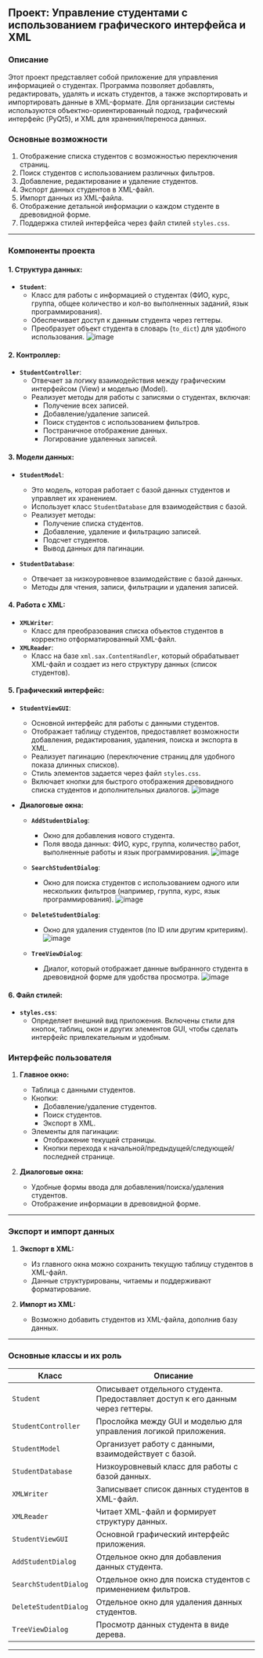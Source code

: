 ## Проект: Управление студентами с использованием графического интерфейса и XML

### Описание
Этот проект представляет собой приложение для управления информацией о студентах. Программа позволяет добавлять, редактировать, удалять и искать студентов, а также экспортировать и импортировать данные в XML-формате. Для организации системы используются объектно-ориентированный подход, графический интерфейс (PyQt5), и XML для хранения/переноса данных.

### Основные возможности
1. Отображение списка студентов с возможностью переключения страниц.
2. Поиск студентов с использованием различных фильтров.
3. Добавление, редактирование и удаление студентов.
4. Экспорт данных студентов в XML-файл.
5. Импорт данных из XML-файла.
6. Отображение детальной информации о каждом студенте в древовидной форме.
7. Поддержка стилей интерфейса через файл стилей `styles.css`.

---

### Компоненты проекта

#### 1. **Структура данных:**
- **`Student`**:
  - Класс для работы с информацией о студентах (ФИО, курс, группа, общее количество и кол-во выполненных заданий, язык программирования).
  - Обеспечивает доступ к данным студента через геттеры.
  - Преобразует объект студента в словарь (`to_dict`) для удобного использования.
  ![image](https://github.com/user-attachments/assets/a5b9565b-28d7-4868-9705-4cd2204cb488)


#### 2. **Контроллер:**
- **`StudentController`**:
  - Отвечает за логику взаимодействия между графическим интерфейсом (View) и моделью (Model).
  - Реализует методы для работы с записями о студентах, включая:
    - Получение всех записей.
    - Добавление/удаление записей.
    - Поиск студентов с использованием фильтров.
    - Постраничное отображение данных.
    - Логирование удаленных записей.

#### 3. **Модели данных:**
- **`StudentModel`**:
  - Это модель, которая работает с базой данных студентов и управляет их хранением.
  - Использует класс `StudentDatabase` для взаимодействия с базой.
  - Реализует методы:
    - Получение списка студентов.
    - Добавление, удаление и фильтрацию записей.
    - Подсчет студентов.
    - Вывод данных для пагинации.

- **`StudentDatabase`**:
  - Отвечает за низкоуровневое взаимодействие с базой данных.
  - Методы для чтения, записи, фильтрации и удаления записей.

#### 4. **Работа с XML:**
- **`XMLWriter`**:
  - Класс для преобразования списка объектов студентов в корректно отформатированный XML-файл.
- **`XMLReader`**:
  - Класс на базе `xml.sax.ContentHandler`, который обрабатывает XML-файл и создает из него структуру данных (список студентов).

#### 5. **Графический интерфейс:**
- **`StudentViewGUI`**:
  - Основной интерфейс для работы с данными студентов.
  - Отображает таблицу студентов, предоставляет возможности добавления, редактирования, удаления, поиска и экспорта в XML.
  - Реализует пагинацию (переключение страниц для удобного показа длинных списков).
  - Стиль элементов задается через файл `styles.css`.
  - Включает кнопки для быстрого отображения древовидного списка студентов и дополнительных диалогов.
  ![image](https://github.com/user-attachments/assets/2e7a7751-fee5-469d-990f-341158ecafce)


- **Диалоговые окна:**
  - **`AddStudentDialog`**:
    - Окно для добавления нового студента.
    - Поля ввода данных: ФИО, курс, группа, количество работ, выполненные работы и язык программирования.
      ![image](https://github.com/user-attachments/assets/bb64c384-e184-4a65-afb8-be3f7e98d314)

  - **`SearchStudentDialog`**:
    - Окно для поиска студентов с использованием одного или нескольких фильтров (например, группа, курс, язык программирования).
   ![image](https://github.com/user-attachments/assets/19ad1faf-b74d-4cb5-8b46-3cff9dd60750)

  - **`DeleteStudentDialog`**:
    - Окно для удаления студентов (по ID или другим критериям).
   ![image](https://github.com/user-attachments/assets/2b44d989-0986-4bf8-80f3-265ad1da4ac5)

  - **`TreeViewDialog`**:
    - Диалог, который отображает данные выбранного студента в древовидной форме для удобства просмотра.
    ![image](https://github.com/user-attachments/assets/5b048b23-f0d5-4e73-b0dd-5fb1cc0c5f9e)


#### 6. **Файл стилей:**
- **`styles.css`**:
  - Определяет внешний вид приложения. Включены стили для кнопок, таблиц, окон и других элементов GUI, чтобы сделать интерфейс привлекательным и удобным.

### Интерфейс пользователя
1. **Главное окно:**
   - Таблица с данными студентов.
   - Кнопки:
     - Добавление/удаление студентов.
     - Поиск студентов.
     - Экспорт в XML.
   - Элементы для пагинации:
     - Отображение текущей страницы.
     - Кнопки перехода к начальной/предыдущей/следующей/последней странице.

2. **Диалоговые окна:**
   - Удобные формы ввода для добавления/поиска/удаления студентов.
   - Отображение информации в древовидной форме.

---

### Экспорт и импорт данных
1. **Экспорт в XML:**
   - Из главного окна можно сохранить текущую таблицу студентов в XML-файл.
   - Данные структурированы, читаемы и поддерживают форматирование.

2. **Импорт из XML:**
   - Возможно добавить студентов из XML-файла, дополнив базу данных.

---

### Основные классы и их роль
| Класс                  | Описание                                                                                                               |
|------------------------|------------------------------------------------------------------------------------------------------------------------|
| `Student`              | Описывает отдельного студента. Предоставляет доступ к его данным через геттеры.                                        |
| `StudentController`    | Прослойка между GUI и моделью для управления логикой приложения.                                                       |
| `StudentModel`         | Организует работу с данными, взаимодействует с базой.                                                                 |
| `StudentDatabase`      | Низкоуровневый класс для работы с базой данных.                                                                       |
| `XMLWriter`            | Записывает список данных студентов в XML-файл.                                                                        |
| `XMLReader`            | Читает XML-файл и формирует структуру данных.                                                                         |
| `StudentViewGUI`       | Основной графический интерфейс приложения.                                                                             |
| `AddStudentDialog`     | Отдельное окно для добавления данных студента.                                                                         |
| `SearchStudentDialog`  | Отдельное окно для поиска студентов с применением фильтров.                                                           |
| `DeleteStudentDialog`  | Отдельное окно для удаления данных студентов.                                                                          |
| `TreeViewDialog`       | Просмотр данных студента в виде дерева.                                                                                |

---
